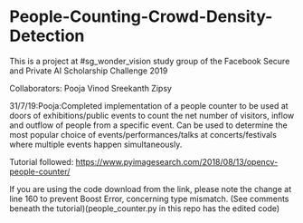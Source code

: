 # People-Counting-Crowd-Density-Detection
This is a project at #sg_wonder_vision study group of the Facebook Secure and Private AI Scholarship Challenge 2019

Collaborators:
Pooja Vinod
Sreekanth Zipsy

31/7/19:Pooja:Completed implementation of a people counter to be used at doors of exhibitions/public events to count the net number of  visitors, inflow and outflow of people from a specific event. Can be used to determine the most popular choice of events/performances/talks at concerts/festivals where multiple events happen simultaneously. 

Tutorial followed: https://www.pyimagesearch.com/2018/08/13/opencv-people-counter/

If you are using the code download from the link, please note the change at line 160 to prevent Boost Error, concerning type mismatch. (See comments beneath the tutorial)(people_counter.py in this repo has the edited code)
